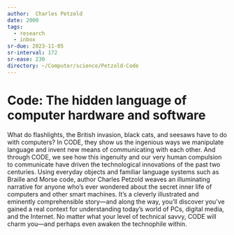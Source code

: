 ```yaml
---
author:  Charles Petzold
date: 2000
tags:
  - research
  - inbox
sr-due: 2023-11-05
sr-interval: 172
sr-ease: 230
directory: ~/Computer/science/Petzold-Code
---
```


# Code: The hidden language of computer hardware and software

What do flashlights, the British invasion, black cats, and seesaws have to do
with computers? In CODE, they show us the ingenious ways we manipulate language
and invent new means of communicating with each other. And through CODE, we see
how this ingenuity and our very human compulsion to communicate have driven the
technological innovations of the past two centuries. Using everyday objects and
familiar language systems such as Braille and Morse code, author Charles Petzold
weaves an illuminating narrative for anyone who’s ever wondered about the secret
inner life of computers and other smart machines. It’s a cleverly illustrated
and eminently comprehensible story—and along the way, you’ll discover you’ve
gained a real context for understanding today’s world of PCs, digital media, and
the Internet. No matter what your level of technical savvy, CODE will charm
you—and perhaps even awaken the technophile within.

